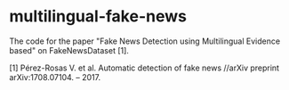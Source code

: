 # multilingual-fake-news

The code for the paper "Fake News Detection using Multilingual Evidence based" on FakeNewsDataset [1].

[1] Pérez-Rosas V. et al. Automatic detection of fake news //arXiv preprint arXiv:1708.07104. – 2017.
